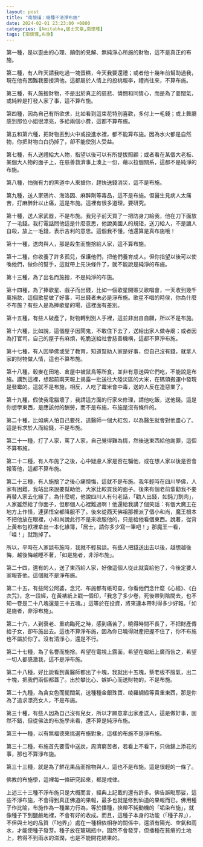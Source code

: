 ```yaml
---
layout: post
title: "南懷瑾：幾種不清淨布施"
date: 2024-02-01 23:23:00 +0800
categories: [Amitabha,居士文章,南懷瑾]
tags: [南懷瑾,布施]
---
```


第一種，是以歪曲的心理、顛倒的見解、無純淨心所施的財物，這不是真正的布施。      

第二種，有人昨天請我吃過一塊蛋糕，今天我要還禮；或者他十幾年前幫助過我，現在他有困難我要接濟他。這都屬於人情上的投桃報李，禮尚往來，不算布施。      

第三種，有人施捨財物，不是出於真正的慈悲、憐憫和同情心，而是為了耍闊氣，或純粹是打發人家了事，這不算布施。      

第四種，因為自己有所欲求，比如看到這束花特別喜歡，多付上一毛錢；或上舞廳感到那位小姐很漂亮，多給兩個小費，這都不算布施。        

第五和第六種，把財物丟到火中或投進水裡，都不能算布施。因為水火都是自然物，你把財物白白扔掉了，卻不能使別人受益。        

第七種，有人送禮給大人物，指望以後可以有所提拔照顧；或者看在某個大老板、某個大人物的面子上，在慈善救濟事上湊上一份，藉以拉個關系，這都不是純淨的布施。      

第八種，怕強有力的黑道中人來搶你，趕快送錢消災，這不是布施。        

第九種，送人家鴉片、海洛因、麻醉劑等毒品，這不是布施。但醫生見病人太痛苦，打麻醉針以止痛，這是布施。這裡有很多道理，要研究。        

第十種，送人家武器，不是布施。我兒子前天買了一把防身刀給我，他在刀下面放了一毛錢。我打電話問他這是什麼意思，他說美國人的規矩，送刀給人，不是讓人自殺，放上一毛錢，表示吉利的意思。這個我不懂，他還算是真布施哦！        

第十一種，送肉與人，那是殺生而施捨給人家，這不算布施。      

第十二種，你收養了許多孤兒，保護他們，把他們養育成人。但你指望以後可以使喚他們，做你的幫手，這就帶上先決條件了，就不能說是純淨的布施。      

第十三種，為了出名而施捨，不是純淨的布施。      

第十四種，為了捧歌星、戲子而出錢，比如一個歌星開赈災歌唱會，一天收到幾千萬捐款，這個歌星做了好事，可出錢者未必是淨布施。歌星不唱的時侯，你為什麼不布施？有些人是為捧歌星的場，這裡面有差別。        

第十五種，有些人破產了，財物轉到別人手裡，這並非出自自願，所以不是布施。        

第十六種，比如說，這個屋子因鬧鬼，不敢住下去了，送給出家人做寺廟；或者因為打官司，自己的屋子有麻煩，乾脆送給社會慈善機構，這都不算淨布施。      

第十七種，有人因學佛或受了教育，知道幫助人家是好事，但自己沒有錢，就拿人家的財物做人情，這也不算布施。      

第十八種，穀麥在田地、倉屋中被鼠鳥等所食，並非有意送與它們吃，不能說是布施。講到這裡，想起前兩天報上揭露一批送往大陸災區的大米，在碼頭搬運中發現是發霉的。這就不是布施，相反，人吃了霉米會中毒，送的人反在造惡業了。        

第十九種，假使我電腦壞了，我請這方面的行家來修理，請他吃飯，送他錢。這是你想學東西，是應該付的酬勞，而不是布施，布施是沒有條件的。      

第二十種，比如病人怕自己要死，送醫師一個大紅包，以為醫生就會對他盡心了。這是有求於人而給錢，不是布施。      

第二十一種，打了人家，罵了人家，自己覺得難為情，然後送東西給他謝罪，這個不算布施。      

第二十二種，有人布施了之後，心中疑慮人家是否在騙他，或在想人家以後是否會報答他，這都不算布施。      

第二十三種，有人施捨了之後心痛懊悔，這就不是布施。我年輕時在四川學佛，人家有困難，我站出來說要幫助他，大家比較買我的面子。後來有個老前輩勸我不要再替人家去化緣了，為什麼呢，他說四川人有句老話，「勸人出錢，如鈍刀割肉」，人家雖然給了你面子，但那個人心裡難過啊！他還給我講了個笑話：有個大魔王在地方上作怪，連孫悟空都降服不了。後來從西天佛祖那裡派了個小和尚，魔王根本不把他放在眼裡，小和尚說此行不是來收服他的，只是給他看個東西。說著，從背上黃布包袱裡拿出一本化緣簿，「居士，請你多少寫一筆吧！」那魔王一看，「哇！」就跑掉了。        

所以，平時在人家談布施時，我就不輕易談。有些人把錢送出去以後，越想越後悔，越後悔越睡不著，「如是施者，非淨布施」。      

第二十四，還有的人，送了東西給人家，好像這個人從此就賣給他了，今後定要人家報答他。這個就不是淨布施。        

第二十五，有些阿公阿婆，念咒、布施都有帳可查，你看他們念什麼《心經》、《白衣咒》，念一段經，在黃裱紙上戳一個印，「我念了多少卷，死後帶到陰間去，也不知一卷是二十八塊還是三十五塊。」這等於在投資，將來連本帶利得多少好報。「如是施者，非淨布施」。      

第二十六，人到衰老、重病臨死之時，感到痛苦了，曉得時間不長了，不把財產傳給子女，卻布施出去。這也不算淨布施，因為你已曉得財產把握不住了，你不布施也不屬於你了。沒有清淨心，還是不行。        

第二十七種，為了名譽而施捨。希望在電視上露面，希望在報紙上廣而告之，希望一切人都感激我，這不是淨布施。      

第二十八種，好比說看到黃醫師都出了十塊，我就出十五塊，蔡老板不服氣，出二十塊，把我們兩個都蓋了。出於攀比心、嫉妒心而送財物的，不是布施。        

第二十九種，為貪女色而擺闊氣，送種種金銀珠寶、绫羅綢緞等貴重東西，那是你為了追求漂亮女人，不是布施。        

第三十種，有些人因為自己沒有兒女，所以才願意拿出家產送人，這是做好事，固然不錯，但從佛法的布施學來看，還不算是純淨布施。        

第三十一種，以有無福德來挑選布施對象，這樣的布施不是淨布施。        

第三十二種，布施首先要雪中送炭，周濟窮苦者，若看上不看下，只做錦上添花的事，那也不算淨布施。        

第三十三種，就是為了鮮花果品而捨物與人，這也不是布施。這是很輕的一條了。        

佛教的布施學，這裡每一條研究起來，都是戒律。        

上述三十三種不淨布施只是大概而言，經典上記載的還有許多。佛告訴毗耶娑，這些不淨布施，不會得到真正佛道的果報，最多也就是修到仙道的果報而已。佛用種子作比喻，布施作為一種業力行為，等於播種，挾帶不純動機的「垢染布施」，就像種子下到鹽鹼地裡，不會有好的收成。而且，這種子本身的功能（「種子界」），不但與土地的品質（「地界」）處在一種相依相存的關係中，還須有陽光、空氣和雨水，才能使種子發芽。種子放在玻璃瓶中，固然不會發芽，但播種在貧瘠的土地上，若得不到雨水的滋潤，也是不能開花結果的。 　